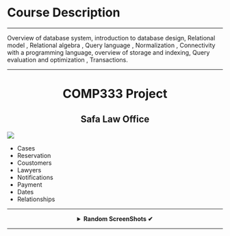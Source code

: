  # Course Description
 ______________________________________________________
Overview of database system, introduction to database design, Relational model , Relational algebra , Query language , Normalization , Connectivity with a programming language, overview of storage and indexing, Query evaluation and optimization , Transactions.
 ___________________________________________________________
 
 <H1 align="center" > <strong> COMP333 Project </strong> </H1>

 <H2 align="center" > <strong> Safa Law Office </strong> </H2>
 
 ![](https://github.com/Tariq0Odeh/University/blob/main/COMP333%20-%20Database%20Systems/1.png)
  

 *  Cases
 *  Reservation
 *  Coustomers
 *  Lawyers
 *  Notifications
 *  Payment
 *  Dates 
 *  Relationships 
 ***
 <details align="center">
<summary><b> Random ScreenShots ✔</b></summary>
<table>
  <thead>
 </p>
 
 ![](https://github.com/Tariq0Odeh/University/blob/main/COMP333%20-%20Database%20Systems/2.png)
 
 
 ![](https://github.com/Tariq0Odeh/University/blob/main/COMP333%20-%20Database%20Systems/3.png)
 
 
 ![](https://github.com/Tariq0Odeh/University/blob/main/COMP333%20-%20Database%20Systems/4.png)
 
 
 ![](https://github.com/Tariq0Odeh/University/blob/main/COMP333%20-%20Database%20Systems/5.png)
 
<br />
</table>
</details>

***
